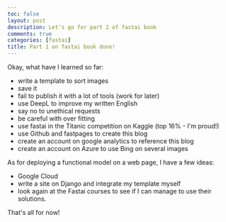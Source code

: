 ```yaml
---
toc: false
layout: post
description: Let's go for part 2 of fastai book
comments: true
categories: [fastai]
title: Part 1 on fastai book done!
---
```

Okay, what have I learned so far:
- write a template to sort images
- save it
- fail to publish it with a lot of tools (work for later)
- use DeepL to improve my written English
- say no to unethical requests
- be careful with over fitting
- use fastai in the Titanic competition on Kaggle (top 16% - I'm proud!)
- use Github and fastpages to create this blog
- create an account on google analytics to reference this blog
- create an account on Azure to use Bing on several images

As for deploying a functional model on a web page, I have a few ideas:
- Google Cloud
- write a site on Django and integrate my template myself
- look again at the Fastai courses to see if I can manage to use their solutions.

That's all for now!